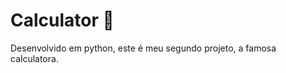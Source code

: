 <h1>Calculator 🔢</h1>
<p>Desenvolvido em python, este é meu segundo projeto, a famosa calculatora.</p>
